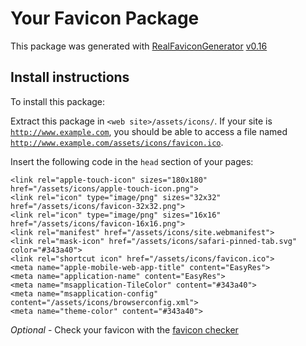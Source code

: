 # Your Favicon Package

This package was generated with [RealFaviconGenerator](https://realfavicongenerator.net/) [v0.16](https://realfavicongenerator.net/change_log#v0.16)

## Install instructions

To install this package:

Extract this package in <code>&lt;web site&gt;/assets/icons/</code>. If your site is <code>http://www.example.com</code>, you should be able to access a file named <code>http://www.example.com/assets/icons/favicon.ico</code>.

Insert the following code in the `head` section of your pages:

    <link rel="apple-touch-icon" sizes="180x180" href="/assets/icons/apple-touch-icon.png">
    <link rel="icon" type="image/png" sizes="32x32" href="/assets/icons/favicon-32x32.png">
    <link rel="icon" type="image/png" sizes="16x16" href="/assets/icons/favicon-16x16.png">
    <link rel="manifest" href="/assets/icons/site.webmanifest">
    <link rel="mask-icon" href="/assets/icons/safari-pinned-tab.svg" color="#343a40">
    <link rel="shortcut icon" href="/assets/icons/favicon.ico">
    <meta name="apple-mobile-web-app-title" content="EasyRes">
    <meta name="application-name" content="EasyRes">
    <meta name="msapplication-TileColor" content="#343a40">
    <meta name="msapplication-config" content="/assets/icons/browserconfig.xml">
    <meta name="theme-color" content="#343a40">

*Optional* - Check your favicon with the [favicon checker](https://realfavicongenerator.net/favicon_checker)